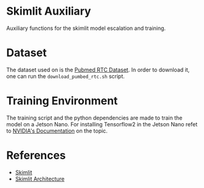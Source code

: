 # Skimlit Auxiliary
Auxiliary functions for the skimlit model escalation and training. 
# Dataset
The dataset used on is the [Pubmed RTC Dataset](https://arxiv.org/abs/1710.06071). In order to download it, one can run the ```download_pumbed_rtc.sh``` script.
# Training Environment 
The training script and the python dependencies are made to train the model on a Jetson Nano. For installing Tensorflow2 in the Jetson Nano refet to [NVIDIA's Documentation](https://docs.nvidia.com/deeplearning/frameworks/install-tf-jetson-platform/index.html) on the topic. 
# References
- [Skimlit](https://arxiv.org/abs/1612.05251)
- [Skimlit Architecture](https://arxiv.org/abs/1710.06071)